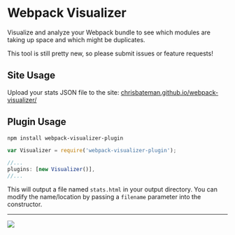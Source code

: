 # Webpack Visualizer
Visualize and analyze your Webpack bundle to see which modules are taking up space and which might be duplicates.

This tool is still pretty new, so please submit issues or feature requests!


## Site Usage

Upload your stats JSON file to the site: [chrisbateman.github.io/webpack-visualizer/](http://chrisbateman.github.io/webpack-visualizer/)

## Plugin Usage

```
npm install webpack-visualizer-plugin
```
```javascript
var Visualizer = require('webpack-visualizer-plugin');

//...
plugins: [new Visualizer()],
//...
```
This will output a file named `stats.html` in your output directory. You can modify the name/location by passing a `filename` parameter into the constructor.

---

![](https://cloud.githubusercontent.com/assets/1145857/10471320/5b284d60-71da-11e5-8d35-7d1d4c58843a.png)
